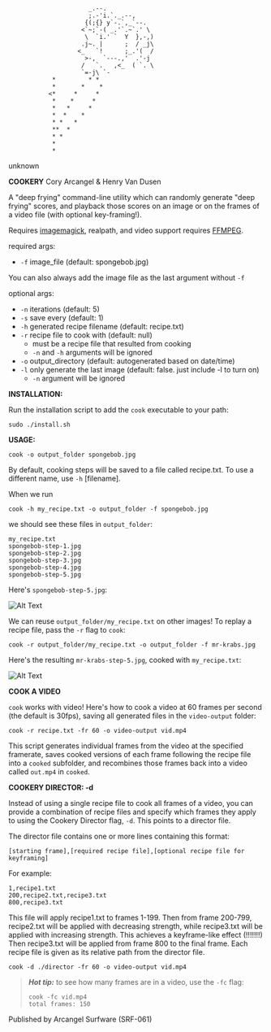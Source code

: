                          _.--.
                          ;.-'i.`._.--,
                         {(;{} y`-.`,_`--.
                        <`~;`-( _.'`.~`.' \
                         \  `i.' `  Y  },-,)
                        .j~. |      ;  / _j\
                       <_   `!      ;_.'(  /
                         >-,  `---.,'  .'-j
                        /   `.   ,<_  ( `. \
                        `=-j\ `-
                *         * *
                *       *    *
               <*     *     *
                *    *     *
                *   *     *
                *  *    *
                * *   *
                **  *
                * *
                *
                *
unknown

**COOKERY**
Cory Arcangel & Henry Van Dusen

A "deep frying" command-line utility which can randomly generate "deep frying" scores, and playback those scores on an image or on the frames of a video file (with optional key-framing!). 

Requires [imagemagick](https://imagemagick.org/script/download.php), realpath, and video support requires [FFMPEG](ffmpeg.org).

required args:
- `-f` image_file (default: spongebob.jpg) 

You can also always add the image file as the last argument without `-f`

optional args:
- `-n` iterations (default: 5)
- `-s` save every (default: 1)
- `-h` generated recipe filename (default: recipe.txt)
- `-r` recipe file to cook with (default: null)
  - must be a recipe file that resulted from cooking
  - `-n` and `-h` arguments will be ignored
- `-o` output_directory (default: autogenerated based on date/time)
- `-l` only generate the last image (default: false. just include -l to turn on)
  - `-n` argument will be ignored

**INSTALLATION:**

Run the installation script to add the `cook` executable to your path:

    sudo ./install.sh

**USAGE:**

    cook -o output_folder spongebob.jpg
  

By default, cooking steps will be saved to a file called recipe.txt. To use a different name, use `-h` [filename]. 

When we run

    cook -h my_recipe.txt -o output_folder -f spongebob.jpg

we should see these files in `output_folder`:

    my_recipe.txt
    spongebob-step-1.jpg
    spongebob-step-2.jpg
    spongebob-step-3.jpg
    spongebob-step-4.jpg
    spongebob-step-5.jpg

Here's `spongebob-step-5.jpg`:

![Alt Text](https://henryvandusen.com/files/cookery/spongebob-step-5.jpg)

We can reuse `output_folder/my_recipe.txt` on other images! To replay a recipe file, pass the `-r` flag to `cook`: 

    cook -r output_folder/my_recipe.txt -o output_folder -f mr-krabs.jpg

Here's the resulting `mr-krabs-step-5.jpg`, cooked with `my_recipe.txt`:

![Alt Text](https://henryvandusen.com/files/cookery/mr-krabs-step-5.jpg)


**COOK A VIDEO**

`cook` works with video!  Here's how to cook a video at 60 frames per second (the default is 30fps), saving all generated files in the `video-output` folder:

    cook -r recipe.txt -fr 60 -o video-output vid.mp4

This script generates individual frames from the video at the specified framerate, saves cooked versions of each frame following the recipe file into a `cooked` subfolder, and recombines those frames back into a video called `out.mp4` in `cooked`. 

**COOKERY DIRECTOR: -d**

Instead of using a single recipe file to cook all frames of a video, you can provide a combination of recipe files and specify which frames they apply to using the Cookery Director flag, `-d`. This points to a director file. 

The director file contains one or more lines containing this format: 

`[starting frame],[required recipe file],[optional recipe file for keyframing]`

For example:

    1,recipe1.txt
    200,recipe2.txt,recipe3.txt
    800,recipe3.txt

This file will apply recipe1.txt to frames 1-199. 
Then from frame 200-799, recipe2.txt will be applied with decreasing strength, while recipe3.txt will be applied with increasing strength. This achieves a keyframe-like effect (!!!!!!!)
Then recipe3.txt will be applied from frame 800 to the final frame. Each recipe file is given as its relative path from the director file.

    cook -d ./director -fr 60 -o video-output vid.mp4

> **_Hot tip:_**  to see how many frames are in a video, use the `-fc` flag:
>
>     cook -fc vid.mp4
>     total frames: 150

Published by Arcangel Surfware (SRF-061)